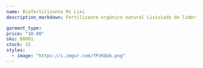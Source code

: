 ```yaml
---
name: Biofertilizante Mi Lixi
description_markdown: Fertilizante orgánico natural Lixiviado de limbriz californiana.

garment_type:
price: "10.00"
sku: B0001
stock: 15
styles:
  - image: "https://i.imgur.com/fPzKQob.png"
---
```

